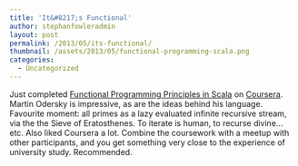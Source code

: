 ```yaml
---
title: 'It&#8217;s Functional'
author: stephanfowleradmin
layout: post
permalink: /2013/05/its-functional/
thumbnail: /assets/2013/05/functional-programming-scala.png
categories:
  - Uncategorized
---
```


Just completed [Functional Programming Principles in Scala][1] on [Coursera][2]. Martin Odersky is impressive, as are the ideas behind his language. Favourite moment: all primes as a lazy evaluated infinite recursive stream, via the the Sieve of Eratosthenes. To iterate is human, to recurse divine&#8230; etc. Also liked Coursera a lot. Combine the coursework with a meetup with other participants, and you get something very close to the experience of university study. Recommended.

 [1]: https://www.coursera.org/course/progfun
 [2]: https://www.coursera.org/
